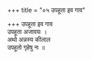 +++
title = "०५ उपहूता इव गाव"

+++
उपहूता इव गाव  
उपहूता अजावयः ।  
अथो अन्नस्य कीलाल  
उपहूतो गृहेषु नः ॥